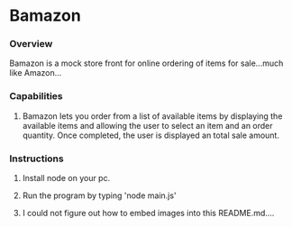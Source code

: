 # Bamazon	

### Overview

Bamazon is a mock store front for online ordering of items for sale...much like Amazon...

### Capabilities

1. Bamazon lets you order from a list of available items by displaying the available items and allowing the user to select an item and an order quantity.   Once completed, the user is displayed an total sale amount.
     
### Instructions

1. Install node on your pc.

2. Run the program by typing 'node main.js'

3. I could not figure out how to embed images into this README.md....


